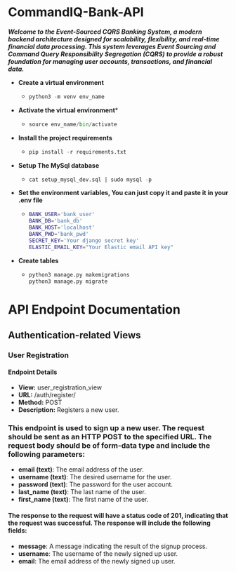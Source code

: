 # CommandIQ-Bank-API


___Welcome to the Event-Sourced CQRS Banking System,
a modern backend architecture designed for scalability, 
flexibility, and real-time financial data processing.
This system leverages Event Sourcing and Command Query Responsibility Segregation (CQRS)
to provide a robust foundation for managing user accounts, transactions,
and financial data.___


- **Create a virtual environment**
  - ```python
    python3 -m venv env_name
    ```

- **Activate the virtual environment***
  - ```python
    source env_name/bin/activate
    ```
- **Install the project requirements**
  - ```python
    pip install -r requirements.txt
    ```

- **Setup The MySql database**
  - ```sql
    cat setup_mysql_dev.sql | sudo mysql -p
    ```
- **Set the environment variables, You can just copy it and paste it in your .env file**
  - ```bash
    BANK_USER='bank_user'
    BANK_DB='bank_db'
    BANK_HOST='localhost'
    BANK_PWD='bank_pwd'
    SECRET_KEY='Your django secret key'
    ELASTIC_EMAIL_KEY="Your Elastic email API key"
    ```
    
- **Create tables**
  - ```python
    python3 manage.py makemigrations
    python3 manage.py migrate
    ```

# API Endpoint Documentation

## Authentication-related Views

### User Registration

#### Endpoint Details

- **View:** user_registration_view
- **URL:** /auth/register/
- **Method:** POST
- **Description:** Registers a new user.

### This endpoint is used to sign up a new user. The request should be sent as an HTTP POST to the specified URL. The request body should be of form-data type and include the following parameters:
- **email (text)**: The email address of the user.
- **username (text)**: The desired username for the user. 
- **password (text)**: The password for the user account. 
- **last_name (text)**: The last name of the user. 
- **first_name (text)**: The first name of the user.

#### The response to the request will have a status code of 201, indicating that the request was successful. The response will include the following fields:
- **message**: A message indicating the result of the signup process. 
- **username**: The username of the newly signed up user. 
- **email**: The email address of the newly signed up user.



